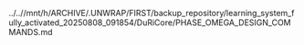 ../..//mnt/h/ARCHIVE/.UNWRAP/FIRST/backup_repository/learning_system_fully_activated_20250808_091854/DuRiCore/PHASE_OMEGA_DESIGN_COMMANDS.md